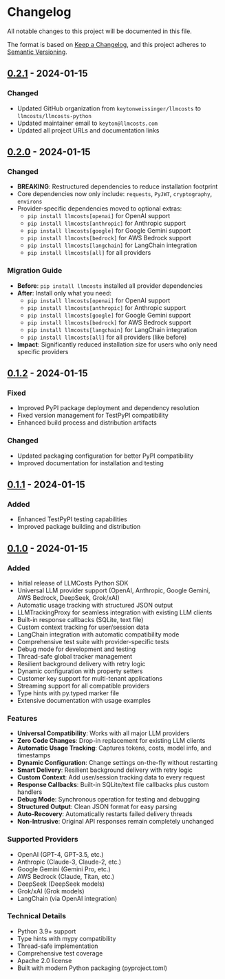 # Changelog

All notable changes to this project will be documented in this file.

The format is based on [Keep a Changelog](https://keepachangelog.com/en/1.0.0/),
and this project adheres to [Semantic Versioning](https://semver.org/spec/v2.0.0.html).

## [0.2.1] - 2024-01-15

### Changed
- Updated GitHub organization from `keytonweissinger/llmcosts` to `llmcosts/llmcosts-python`
- Updated maintainer email to `keyton@llmcosts.com`
- Updated all project URLs and documentation links

## [0.2.0] - 2024-01-15

### Changed
- **BREAKING**: Restructured dependencies to reduce installation footprint
- Core dependencies now only include: `requests`, `PyJWT`, `cryptography`, `environs`
- Provider-specific dependencies moved to optional extras:
  - `pip install llmcosts[openai]` for OpenAI support
  - `pip install llmcosts[anthropic]` for Anthropic support
  - `pip install llmcosts[google]` for Google Gemini support
  - `pip install llmcosts[bedrock]` for AWS Bedrock support
  - `pip install llmcosts[langchain]` for LangChain integration
  - `pip install llmcosts[all]` for all providers

### Migration Guide
- **Before**: `pip install llmcosts` installed all provider dependencies
- **After**: Install only what you need:
  - `pip install llmcosts[openai]` for OpenAI support
  - `pip install llmcosts[anthropic]` for Anthropic support
  - `pip install llmcosts[google]` for Google Gemini support
  - `pip install llmcosts[bedrock]` for AWS Bedrock support
  - `pip install llmcosts[langchain]` for LangChain integration
  - `pip install llmcosts[all]` for all providers (like before)
- **Impact**: Significantly reduced installation size for users who only need specific providers

## [0.1.2] - 2024-01-15

### Fixed
- Improved PyPI package deployment and dependency resolution
- Fixed version management for TestPyPI compatibility
- Enhanced build process and distribution artifacts

### Changed
- Updated packaging configuration for better PyPI compatibility
- Improved documentation for installation and testing

## [0.1.1] - 2024-01-15

### Added
- Enhanced TestPyPI testing capabilities
- Improved package building and distribution

## [0.1.0] - 2024-01-15

### Added
- Initial release of LLMCosts Python SDK
- Universal LLM provider support (OpenAI, Anthropic, Google Gemini, AWS Bedrock, DeepSeek, Grok/xAI)
- Automatic usage tracking with structured JSON output
- LLMTrackingProxy for seamless integration with existing LLM clients
- Built-in response callbacks (SQLite, text file)
- Custom context tracking for user/session data
- LangChain integration with automatic compatibility mode
- Comprehensive test suite with provider-specific tests
- Debug mode for development and testing
- Thread-safe global tracker management
- Resilient background delivery with retry logic
- Dynamic configuration with property setters
- Customer key support for multi-tenant applications
- Streaming support for all compatible providers
- Type hints with py.typed marker file
- Extensive documentation with usage examples

### Features
- **Universal Compatibility**: Works with all major LLM providers
- **Zero Code Changes**: Drop-in replacement for existing LLM clients
- **Automatic Usage Tracking**: Captures tokens, costs, model info, and timestamps
- **Dynamic Configuration**: Change settings on-the-fly without restarting
- **Smart Delivery**: Resilient background delivery with retry logic
- **Custom Context**: Add user/session tracking data to every request
- **Response Callbacks**: Built-in SQLite/text file callbacks plus custom handlers
- **Debug Mode**: Synchronous operation for testing and debugging
- **Structured Output**: Clean JSON format for easy parsing
- **Auto-Recovery**: Automatically restarts failed delivery threads
- **Non-Intrusive**: Original API responses remain completely unchanged

### Supported Providers
- OpenAI (GPT-4, GPT-3.5, etc.)
- Anthropic (Claude-3, Claude-2, etc.)
- Google Gemini (Gemini Pro, etc.)
- AWS Bedrock (Claude, Titan, etc.)
- DeepSeek (DeepSeek models)
- Grok/xAI (Grok models)
- LangChain (via OpenAI integration)

### Technical Details
- Python 3.9+ support
- Type hints with mypy compatibility
- Thread-safe implementation
- Comprehensive test coverage
- Apache 2.0 license
- Built with modern Python packaging (pyproject.toml)

[0.2.1]: https://github.com/llmcosts/llmcosts-python/releases/tag/v0.2.1
[0.2.0]: https://github.com/llmcosts/llmcosts-python/releases/tag/v0.2.0
[0.1.2]: https://github.com/llmcosts/llmcosts-python/releases/tag/v0.1.2
[0.1.1]: https://github.com/llmcosts/llmcosts-python/releases/tag/v0.1.1
[0.1.0]: https://github.com/llmcosts/llmcosts-python/releases/tag/v0.1.0 